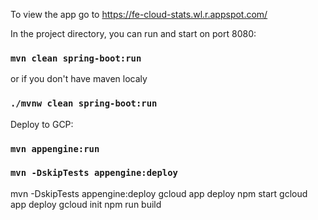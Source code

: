 To view the app go to
https://fe-cloud-stats.wl.r.appspot.com/  

In the project directory, you can run and start on port 8080:

### `mvn clean spring-boot:run`
or if you don't have maven localy
### `./mvnw clean spring-boot:run`

Deploy to GCP:

### `mvn appengine:run`

### `mvn -DskipTests appengine:deploy`


mvn -DskipTests appengine:deploy
gcloud app deploy
npm start
gcloud app deploy
gcloud init
npm run build
